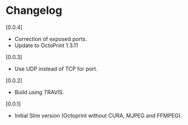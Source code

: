# Changelog

[0.0.4]
- Correction of exposed ports.
- Update to OctoPrint 1.3.11

[0.0.3]
- Use UDP instead of TCP for port.

[0.0.2]
- Build using TRAVIS.

[0.0.1]
- Initial Slim version (Octoprint without CURA, MJPEG and FFMPEG).
